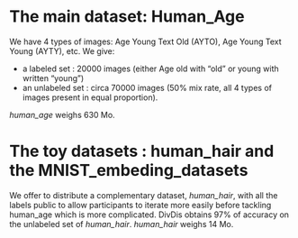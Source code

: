 # The main dataset: Human_Age

We have 4 types of images: Age Young Text Old (AYTO), Age Young Text Young (AYTY), etc. We give:
- a labeled set : 20000 images (either Age old with “old” or young with written “young”)
- an unlabeled set : circa 70000 images (50% mix rate, all 4 types of images present in equal proportion). 

*human_age* weighs 630 Mo.


# The toy datasets : human_hair and the MNIST_embeding_datasets

We offer to distribute a complementary dataset, *human_hair*, with all the labels public to allow participants to iterate more easily before tackling human_age which is more complicated.
DivDis obtains 97% of accuracy on the unlabeled set of *human_hair*.
*human_hair* weighs 14 Mo.
